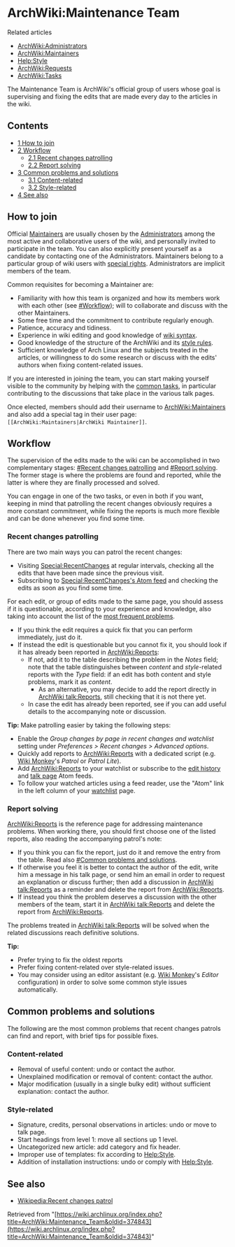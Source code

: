 # ArchWiki:Maintenance Team

Related articles

*   [ArchWiki:Administrators](/index.php/ArchWiki:Administrators "ArchWiki:Administrators")
*   [ArchWiki:Maintainers](/index.php/ArchWiki:Maintainers "ArchWiki:Maintainers")
*   [Help:Style](/index.php/Help:Style "Help:Style")
*   [ArchWiki:Requests](/index.php/ArchWiki:Requests "ArchWiki:Requests")
*   [ArchWiki:Tasks](/index.php/ArchWiki:Tasks "ArchWiki:Tasks")

The Maintenance Team is ArchWiki's official group of users whose goal is supervising and fixing the edits that are made every day to the articles in the wiki.

## Contents

*   [1 How to join](#How_to_join)
*   [2 Workflow](#Workflow)
    *   [2.1 Recent changes patrolling](#Recent_changes_patrolling)
    *   [2.2 Report solving](#Report_solving)
*   [3 Common problems and solutions](#Common_problems_and_solutions)
    *   [3.1 Content-related](#Content-related)
    *   [3.2 Style-related](#Style-related)
*   [4 See also](#See_also)

## How to join

Official [Maintainers](/index.php/ArchWiki:Maintainers "ArchWiki:Maintainers") are usually chosen by the [Administrators](/index.php/ArchWiki:Administrators "ArchWiki:Administrators") among the most active and collaborative users of the wiki, and personally invited to participate in the team. You can also explicitly present yourself as a candidate by contacting one of the Administrators. Maintainers belong to a particular group of wiki users with [special rights](/index.php/Special:ListGroupRights "Special:ListGroupRights"). Administrators are implicit members of the team.

Common requisites for becoming a Maintainer are:

*   Familiarity with how this team is organized and how its members work with each other (see [#Workflow](#Workflow)); will to collaborate and discuss with the other Maintainers.
*   Some free time and the commitment to contribute regularly enough.
*   Patience, accuracy and tidiness.
*   Experience in wiki editing and good knowledge of [wiki syntax](/index.php/Help:Editing "Help:Editing").
*   Good knowledge of the structure of the ArchWiki and its [style rules](/index.php/Help:Style "Help:Style").
*   Sufficient knowledge of Arch Linux and the subjects treated in the articles, or willingness to do some research or discuss with the edits' authors when fixing content-related issues.

If you are interested in joining the team, you can start making yourself visible to the community by helping with the [common tasks](/index.php/ArchWiki:Contributing "ArchWiki:Contributing"), in particular contributing to the discussions that take place in the various talk pages.

Once elected, members should add their username to [ArchWiki:Maintainers](/index.php/ArchWiki:Maintainers "ArchWiki:Maintainers") and also add a special tag in their user page: `[[ArchWiki:Maintainers|ArchWiki Maintainer]]`.

## Workflow

The supervision of the edits made to the wiki can be accomplished in two complementary stages: [#Recent changes patrolling](#Recent_changes_patrolling) and [#Report solving](#Report_solving). The former stage is where the problems are found and reported, while the latter is where they are finally processed and solved.

You can engage in one of the two tasks, or even in both if you want, keeping in mind that patrolling the recent changes obviously requires a more constant commitment, while fixing the reports is much more flexible and can be done whenever you find some time.

### Recent changes patrolling

There are two main ways you can patrol the recent changes:

*   Visiting [Special:RecentChanges](/index.php/Special:RecentChanges "Special:RecentChanges") at regular intervals, checking all the edits that have been made since the previous visit.
*   Subscribing to [Special:RecentChanges's Atom feed](https://wiki.archlinux.org/index.php?title=Special:RecentChanges&feed=atom) and checking the edits as soon as you find some time.

For each edit, or group of edits made to the same page, you should assess if it is questionable, according to your experience and knowledge, also taking into account the list of the [most frequent problems](#Common_problems_and_solutions).

*   If you think the edit requires a quick fix that you can perform immediately, just do it.
*   If instead the edit is questionable but you cannot fix it, you should look if it has already been reported in [ArchWiki:Reports](/index.php/ArchWiki:Reports "ArchWiki:Reports"):
    *   If not, add it to the table describing the problem in the _Notes_ field; note that the table distinguishes between _content_ and _style_-related reports with the _Type_ field: if an edit has both content and style problems, mark it as _content_.
        *   As an alternative, you may decide to add the report directly in [ArchWiki talk:Reports](/index.php/ArchWiki_talk:Reports "ArchWiki talk:Reports"), still checking that it is not there yet.
    *   In case the edit has already been reported, see if you can add useful details to the accompanying note or discussion.

**Tip:** Make patrolling easier by taking the following steps:

*   Enable the _Group changes by page in recent changes and watchlist_ setting under _Preferences > Recent changes > Advanced options_.
*   Quickly add reports to [ArchWiki:Reports](/index.php/ArchWiki:Reports "ArchWiki:Reports") with a dedicated script (e.g. [Wiki Monkey](/index.php/Wiki_Monkey "Wiki Monkey")'s _Patrol_ or _Patrol Lite_).
*   Add [ArchWiki:Reports](/index.php/ArchWiki:Reports "ArchWiki:Reports") to your watchlist or subscribe to the [edit history](https://wiki.archlinux.org/index.php?title=ArchWiki:Reports&action=history) and [talk page](https://wiki.archlinux.org/index.php?title=ArchWiki_talk:Reports&action=history) Atom feeds.
*   To follow your watched articles using a feed reader, use the "Atom" link in the left column of your [watchlist](/index.php/Special:Watchlist "Special:Watchlist") page.

### Report solving

[ArchWiki:Reports](/index.php/ArchWiki:Reports "ArchWiki:Reports") is the reference page for addressing maintenance problems. When working there, you should first choose one of the listed reports, also reading the accompanying patrol's note:

*   If you think you can fix the report, just do it and remove the entry from the table. Read also [#Common problems and solutions](#Common_problems_and_solutions).
*   If otherwise you feel it is better to contact the author of the edit, write him a message in his talk page, or send him an email in order to request an explanation or discuss further; then add a discussion in [ArchWiki talk:Reports](/index.php/ArchWiki_talk:Reports "ArchWiki talk:Reports") as a reminder and delete the report from [ArchWiki:Reports](/index.php/ArchWiki:Reports "ArchWiki:Reports").
*   If instead you think the problem deserves a discussion with the other members of the team, start it in [ArchWiki talk:Reports](/index.php/ArchWiki_talk:Reports "ArchWiki talk:Reports") and delete the report from [ArchWiki:Reports](/index.php/ArchWiki:Reports "ArchWiki:Reports").

The problems treated in [ArchWiki talk:Reports](/index.php/ArchWiki_talk:Reports "ArchWiki talk:Reports") will be solved when the related discussions reach definitive solutions.

**Tip:**

*   Prefer trying to fix the oldest reports
*   Prefer fixing content-related over style-related issues.
*   You may consider using an editor assistant (e.g. [Wiki Monkey](/index.php/Wiki_Monkey "Wiki Monkey")'s _Editor_ configuration) in order to solve some common style issues automatically.

## Common problems and solutions

The following are the most common problems that recent changes patrols can find and report, with brief tips for possible fixes.

### Content-related

*   Removal of useful content: undo or contact the author.
*   Unexplained modification or removal of content: contact the author.
*   Major modification (usually in a single bulky edit) without sufficient explanation: contact the author.

### Style-related

*   Signature, credits, personal observations in articles: undo or move to talk page.
*   Start headings from level 1: move all sections up 1 level.
*   Uncategorized new article: add category and fix header.
*   Improper use of templates: fix according to [Help:Style](/index.php/Help:Style "Help:Style").
*   Addition of installation instructions: undo or comply with [Help:Style](/index.php/Help:Style "Help:Style").

## See also

*   [Wikipedia:Recent changes patrol](https://en.wikipedia.org/wiki/Wikipedia:Recent_changes_patrol "wikipedia:Wikipedia:Recent changes patrol")

Retrieved from "[https://wiki.archlinux.org/index.php?title=ArchWiki:Maintenance_Team&oldid=374843](https://wiki.archlinux.org/index.php?title=ArchWiki:Maintenance_Team&oldid=374843)"